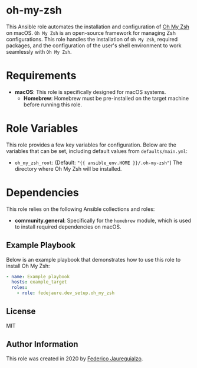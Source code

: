 # oh-my-zsh

This Ansible role automates the installation and configuration of [Oh My Zsh](https://github.com/ohmyzsh/ohmyzsh) on macOS.
`Oh My Zsh` is an open-source framework for managing Zsh configurations. This role handles the installation of `Oh My Zsh`,
required packages, and the configuration of the user's shell environment to work seamlessly with `Oh My Zsh`.

# Requirements

- **macOS**: This role is specifically designed for macOS systems.
    - **Homebrew**: Homebrew must be pre-installed on the target machine before running this role.

# Role Variables

This role provides a few key variables for configuration. Below are the variables that can be set, including default values from `defaults/main.yml`:

- `oh_my_zsh_root`: (Default: `"{{ ansible_env.HOME }}/.oh-my-zsh"`)
  The directory where Oh My Zsh will be installed.

# Dependencies

This role relies on the following Ansible collections and roles:

- **community.general**: Specifically for the `homebrew` module, which is used to install required dependencies on macOS.

## Example Playbook

Below is an example playbook that demonstrates how to use this role to install Oh My Zsh:

```yaml
- name: Example playbook
  hosts: example_target
  roles:
    - role: fedejaure.dev_setup.oh_my_zsh
```

## License

MIT

## Author Information

This role was created in 2020 by [Federico Jaureguialzo][fedejaure].

[fedejaure]: https://github.com/fedejaure
